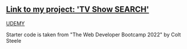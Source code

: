 
## [Link to my project: 'TV Show SEARCH'](https://verson-tech.github.io/TVShowSearch/)

 [UDEMY](https://www.udemy.com/)

 Starter code is taken from "The Web Developer Bootcamp 2022" by Colt Steele